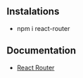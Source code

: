 ## Instalations

- npm i react-router

## Documentation

- [React Router](https://reactrouter.com/start/library/installation)
